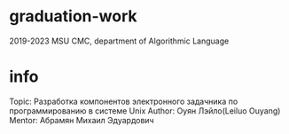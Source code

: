 # graduation-work
2019-2023 MSU CMC, department of Algorithmic Language

# info
Topic: Разработка компонентов электронного задачника по программированию в системе Unix
Author: Оуян Лэйло(Leiluo Ouyang)
Mentor: Абрамян Михаил Эдуардович

